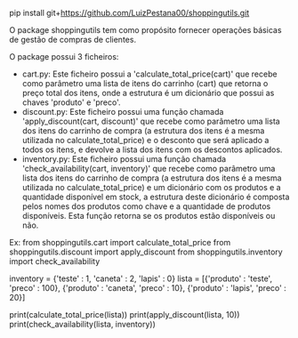 pip install git+https://github.com/LuizPestana00/shoppingutils.git

O package shoppingutils tem como propósito fornecer operações básicas de gestão de compras de clientes. 

O package possui 3 ficheiros:
- cart.py:
      Este ficheiro possui a 'calculate_total_price(cart)' que recebe como parâmetro uma lista de itens do carrinho (cart) que retorna o preço total dos itens, onde a estrutura é um dicionário que possui as chaves 'produto' e 'preco'.
- discount.py:
      Este ficheiro possui uma função chamada 'apply_discount(cart, discount)' que recebe como parâmetro uma lista dos itens do carrinho de compra (a estrutura dos itens é a mesma utilizada no calculate_total_price) e o desconto que será aplicado a todos os itens, e devolve a lista dos itens com os descontos aplicados.
- inventory.py:
      Este ficheiro possui uma função chamada 'check_availability(cart, inventory)' que recebe como parâmetro uma lista dos itens do carrinho de compra (a estrutura dos itens é a mesma utilizada no calculate_total_price) e um dicionário com os produtos e a quantidade disponível em stock, a estrutura deste dicionário é composta pelos nomes dos produtos como chave e a quantidade de produtos disponíveis. Esta função retorna se os produtos estão disponíveis ou não.

Ex: 
from shoppingutils.cart import calculate_total_price
from shoppingutils.discount import apply_discount
from shoppingutils.inventory import check_availability

inventory = {'teste' : 1, 'caneta' : 2, 'lapis' : 0}
lista = [{'produto' : 'teste', 'preco' : 100}, {'produto' : 'caneta', 'preco' : 10}, {'produto' : 'lapis', 'preco' : 20}]

print(calculate_total_price(lista))
print(apply_discount(lista, 10))
print(check_availability(lista, inventory))